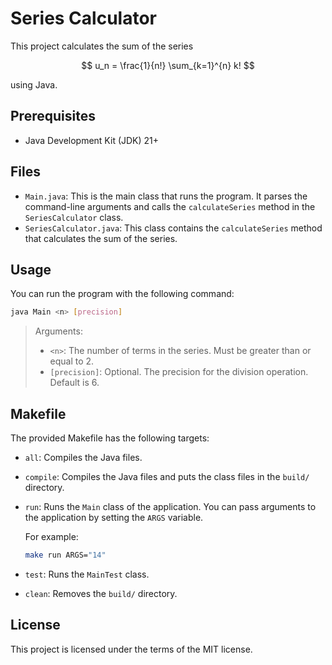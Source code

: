 # Series Calculator

This project calculates the sum of the series

$$
u_n = \frac{1}{n!} \sum_{k=1}^{n} k!  
$$

using Java.

## Prerequisites

- Java Development Kit (JDK) 21+

## Files

- `Main.java`: This is the main class that runs the program. It parses the command-line arguments and calls the `calculateSeries` method in the `SeriesCalculator` class.
- `SeriesCalculator.java`: This class contains the `calculateSeries` method that calculates the sum of the series.

## Usage

You can run the program with the following command:

```bash
java Main <n> [precision]
```

> Arguments:
>
> -   `<n>`: The number of terms in the series. Must be greater than or equal to 2.
> -   `[precision]`: Optional. The precision for the division operation. Default is 6.

## Makefile

The provided Makefile has the following targets:

-   `all`: Compiles the Java files.
-   `compile`: Compiles the Java files and puts the class files in the `build/` directory.
-   `run`: Runs the `Main` class of the application. You can pass arguments to the application by setting the `ARGS` variable.

    For example:
    ```bash
    make run ARGS="14"
    ```
-   `test`: Runs the `MainTest` class.
-   `clean`: Removes the `build/` directory.

## License

This project is licensed under the terms of the MIT license.
